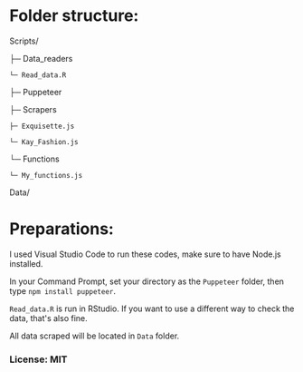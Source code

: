 # Folder structure:

Scripts/

├─ Data_readers

    └─ Read_data.R

├─ Puppeteer

├─ Scrapers

    ├─ Exquisette.js

    └─ Kay_Fashion.js

└─ Functions

    └─ My_functions.js

Data/

# Preparations:

I used Visual Studio Code to run these codes, make sure to have Node.js installed.

In your Command Prompt, set your directory as the `Puppeteer` folder, then type `npm install puppeteer`.

`Read_data.R` is run in RStudio. If you want to use a different way to check the data, that's also fine.

All data scraped will be located in `Data` folder.



### License: MIT

